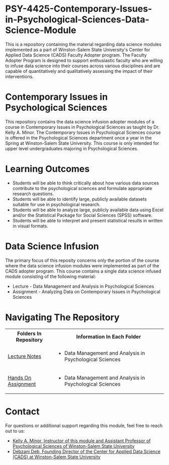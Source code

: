 # PSY-4425-Contemporary-Issues-in-Psychological-Sciences-Data-Science-Module
This is a repository containing the material regarding data science modules implemented as a part of Winston-Salem State University's Center for Applied Data Science (CADS) Faculty Adopter program. The Faculty Adopter Program is designed to support enthusiastic faculty who are willing to infuse data science into their courses across various disciplines and are capable of quantitatively and qualitatively assessing the impact of their interventions.

# Contemporary Issues in Psychological Sciences
This repository contains the data science infusion adopter modules of a course in Contemporary Issues in Psychological Sciences as taught by Dr. Kelly A. Minor. The Contemporary Issues in Psychological Sciences course is offered in the Psychological Sciences department once a year in the Spring at Winston-Salem State University. This course is only intended for upper level undergraduates majoring in Psychological Sciences.

# Learning Outcomes
<ul>
  <li>Students will be able to think critically about how various data sources contribute to the psychological sciences and formulate appropriate research questions.</li>
  <li>Students will be able to identify large, publicly available datasets suitable for use in psychological research.</li>
  <li>Students will be able to analyze large, publicly available data using Excel and/or the Statistical Package for Social Sciences (SPSS) software.</li>
  <li>Students will be able to interpret and present statistical results in written in visual formats.</li>
</ul>
  
# Data Science Infusion
The primary focus of this reposity concerns only the portion of the course where the data science infusion modules were implemented as part of the CADS adopter program. This course contains a single data science infused module consisting of the following material:
<ul>
  <li>Lecture - Data Management and Analysis in Psychological Sciences</li>
  <li>Assignment - Analyzing Data on Contemporary Issues in Psychological Sciences</li>
</ul>

# Navigating The Repository
<table>
  <tbody>
    <tr>
      <th>Folders In Repository</th>
      <th>Information In Each Folder</th>
    </tr>
    <tr>
      <td><a href="https://github.com/CADS-WSSU/PSY-4425-Contemporary-Issues-in-Psychological-Sciences-Data-Science-Module/tree/main/Lectures">Lecture Notes</a></td>
      <td>
        <ul>
          <li>Data Management and Analysis in Psychological Sciences</li>
        </ul>
      </td>
    </tr>
    <tr>
      <td><a href="https://github.com/CADS-WSSU/PSY-4425-Contemporary-Issues-in-Psychological-Sciences-Data-Science-Module/tree/main/Hands%20On%20Assignment">Hands On Assignment</a></td>
      <td>
        <ul>
          <li>Data Management and Analysis in Psychological Sciences</li>
        </ul>
      </td>
    </tr>
  </tbody>
</table>

# Contact
For questions or additional support regarding this module, feel free to reach out to us:
* [Kelly A. Minor, Instructor of this module and Assistant Professor of Psychological Sciences of Winston-Salem State University](mailto:minork@wssu.edu)
* [Debzani Deb, Founding Director of the Center for Applied Data Science (CADS) at Winston-Salem State University](mailto:debd@wssu.edu)
